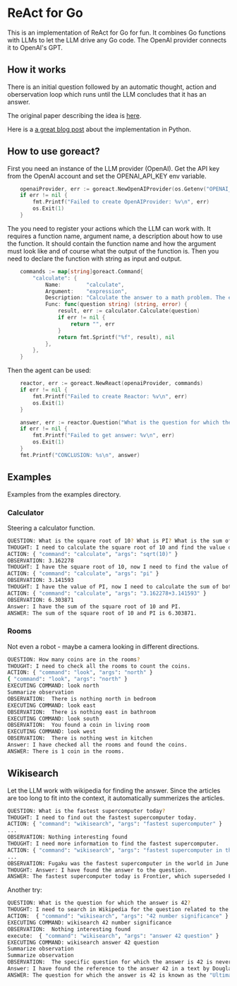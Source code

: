 # ReAct for Go

This is an implementation of ReAct for Go for fun. It combines Go functions with LLMs to let the LLM drive any Go code. The OpenAI
provider connects it to OpenAI's GPT.

## How it works

There is an initial question followed by an automatic thought, action and oberservation loop which runs until the LLM concludes that it has an answer.

The original paper describing the idea is [here](https://arxiv.org/pdf/2210.03629.pdf).

Here is a [a great blog post](https://blog.gopenai.com/react-a-bridge-between-llms-and-code-functions-54e5448c9a2) about the implementation in Python.

## How to use goreact?

First you need an instance of the LLM provider (OpenAI). Get the API key
from the OpenAI account and set the OPENAI_API_KEY env variable.

```go
	openaiProvider, err := goreact.NewOpenAIProvider(os.Getenv("OPENAI_API_KEY"))
	if err != nil {
		fmt.Printf("Failed to create OpenAIProvider: %v\n", err)
		os.Exit(1)
	}
```

The you need to register your actions which the LLM can work with. It requires
a function name, argument name, a description about how to use the function.
It should contain the function name and how the argument must look like and
of course what the output of the function is. Then you need to declare the
function with string as input and output.

````go
	commands := map[string]goreact.Command{
		"calculate": {
			Name:        "calculate",
			Argument:    "expression",
			Description: "Calculate the answer to a math problem. The expression is like: 180*atan2(log(e), log10(10))/pi",
			Func: func(question string) (string, error) {
				result, err := calculator.Calculate(question)
				if err != nil {
					return "", err
				}
				return fmt.Sprintf("%f", result), nil
			},
		},
	}
````

Then the agent can be used:

````go
	reactor, err := goreact.NewReact(openaiProvider, commands)
	if err != nil {
		fmt.Printf("Failed to create Reactor: %v\n", err)
		os.Exit(1)
	}

	answer, err := reactor.Question("What is the question for which the answer is 42?")
	if err != nil {
		fmt.Printf("Failed to get answer: %v\n", err)
		os.Exit(1)
	}
	fmt.Printf("CONCLUSION: %s\n", answer)
````

## Examples

Examples from the examples directory.

### Calculator

Steering a calculator function.

```bash
QUESTION: What is the square root of 10? What is PI? What is the sum of both numbers?
THOUGHT: I need to calculate the square root of 10 and find the value of PI.
ACTION: { "command": "calculate", "args": "sqrt(10)" }
OBSERVATION: 3.162278
THOUGHT: I have the square root of 10, now I need to find the value of PI.
ACTION: { "command": "calculate", "args": "pi" }
OBSERVATION: 3.141593
THOUGHT: I have the value of PI, now I need to calculate the sum of both numbers.
ACTION: { "command": "calculate", "args": "3.162278+3.141593" }
OBSERVATION: 6.303871
Answer: I have the sum of the square root of 10 and PI.
ANSWER: The sum of the square root of 10 and PI is 6.303871.
```

### Rooms

Not even a robot - maybe a camera looking in different directions.

```bash
QUESTION: How many coins are in the rooms?
THOUGHT: I need to check all the rooms to count the coins.
ACTION: { "command": "look", "args": "north" } 
{ "command": "look", "args": "north" } 
EXECUTING COMMAND: look north
Summarize observation
OBSERVATION:  There is nothing north in bedroom
EXECUTING COMMAND: look east
OBSERVATION:  There is nothing east in bathroom
EXECUTING COMMAND: look south
OBSERVATION:  You found a coin in living room
EXECUTING COMMAND: look west
OBSERVATION:  There is nothing west in kitchen
Answer: I have checked all the rooms and found the coins.
ANSWER: There is 1 coin in the rooms.
```

## Wikisearch

Let the LLM work with wikipedia for finding the answer. Since the articles
are too long to fit into the context, it automatically summerizes the articles.

```bash
QUESTION: What is the fastest supercomputer today?
THOUGHT: I need to find out the fastest supercomputer today.
ACTION: { "command": "wikisearch", "args": "fastest supercomputer" }
...
OBSERVATION: Nothing interesting found
THOUGHT: I need more information to find the fastest supercomputer.
ACTION: { "command": "wikisearch", "args": "fastest supercomputer in the world" }
...
OBSERVATION: Fugaku was the fastest supercomputer in the world in June 2020, but was superseded by Frontier in May 2022.Fugaku is the fastest supercomputer today, with a performance of 442 petaFLOPS on the TOP500 FP64 high-performance LINPACK benchmark after its November 2020 upgrade. It also leads in other rankings, including Graph500, HPL-AI, and HPCG benchmark.
THOUGHT: Answer: I have found the answer to the question.
ANSWER: The fastest supercomputer today is Frontier, which superseded Fugaku in May 2022.
```

Another try:

```bash
QUESTION: What is the question for which the answer is 42?
THOUGHT: I need to search in Wikipedia for the question related to the number 42. 
ACTION:  { "command": "wikisearch", "args": "42 number significance" } 
EXECUTING COMMAND: wikisearch 42 number significance
OBSERVATION:  Nothing interesting found
execute:  { "command": "wikisearch", "args": "answer 42 question" } 
EXECUTING COMMAND: wikisearch answer 42 question
Summarize observation
Summarize observation
OBSERVATION:  The specific question for which the answer is 42 is never found in the text. It is mentioned as the Answer to the Ultimate Question of Life, The Universe, and Everything. The text also explains that author Douglas Adams chose the number 42 as a joke, and it is an "ordinary number" with no hidden meaning.
Answer: I have found the reference to the answer 42 in a text by Douglas Adams.
ANSWER: The question for which the answer is 42 is known as the "Ultimate Question of Life, The Universe, and Everything" according to the book "The Hitchhiker's Guide to the Galaxy" by Douglas Adams. The specific question is never mentioned, and the number 42 is chosen as a joke with no hidden meaning.
```
